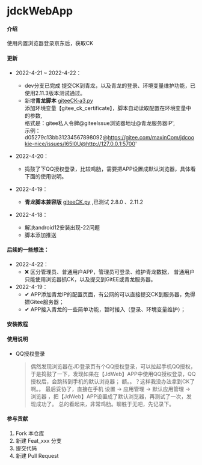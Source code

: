 # jdckWebApp

#### 介绍
使用内置浏览器登录京东后，获取CK



#### 更新
- 2022-4-21 ~ 2022-4-22：
     -  dev分支已完成 提交CK到青龙，以及青龙的登录、环境变量维护功能，已使用2.11.3版本测试通过。
     -  新增**青龙脚本** [giteeCK-a3.py](https://gitee.com/maxinDev/jdck-web-app/blob/master/temp/giteeCK-a3.py)   
        添加环境变量【gitee_ck_certificate】，脚本自动读取配置在环境变量中的参数,  
        格式是：gitee私人令牌@giteeIssue浏览器地址@青龙服务器IP',  
        示例：d05279c13bb31234567898092@https://gitee.com/maxinCom/jdcookie-nice/issues/I65I0U@http://127.0.0.1:5700'  

           


- 2022-4-20：
     -  捣鼓了下QQ授权登录，比较鸡肋，需要把APP设置成默认浏览器，具体看下面的使用说明。

- 2022-4-19：
     -  **青龙脚本兼容版**  [giteeCK.py](https://gitee.com/maxinDev/jdck-web-app/blob/master/temp/giteeCK.py) ,已测试 2.8.0 、2.11.2

- 2022-4-18：
    - 解决android12安装出现-22问题
    - 脚本添加推送

    
#### 后续的一些想法：

- 2022-4-22：
    - ❌ 区分管理员、普通用户APP，管理员可登录、维护青龙数据， 普通用户只能使用浏览器抓CK，以及提交到GitEE或青龙服务器。
- 2022-4-19：
    - ✔ APP添加青龙IP的配置页面，有公网的可以直接提交CK到服务器，免得嫖Gitee服务器；
    - ✔ APP接入青龙的一些简单功能，暂时接入（登录、环境变量维护）；
    

#### 

#### 安装教程


#### 使用说明


- QQ授权登录


    > 偶然发现浏览器在JD登录页有个QQ授权登录，可以拉起手机QQ授权，于是捣鼓了一下，发现如果在【JdWeb】APP中使用QQ授权登录，QQ授权后，会跳转到手机的默认浏览器；
    > 额。。？这样我没办法拿到CK了啊。。 最后妥协了，直接在手机 设置 -> 应用管理 -> 默认应用管理 -> 浏览器  ，把【JdWeb】APP设置成了默认浏览器，再测试了一次，发现成功了。
    > 总的看起来，非常鸡肋。聊胜于无吧，先记录下。


#### 参与贡献

1.  Fork 本仓库
2.  新建 Feat_xxx 分支
3.  提交代码
4.  新建 Pull Request

